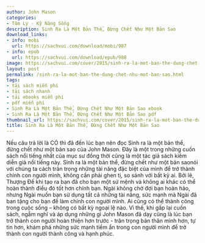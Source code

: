 ```yaml
---
author: John Mason
categories:
- Tâm Lý - Kỹ Năng Sống
description: Sinh Ra Là Một Bản Thể, Đừng Chết Như Một Bản Sao
download_links:
- info: mobi
  url: https://sachvui.com/download/mobi/987
- info: epub
  url: https://sachvui.com/download/epub/988
image: https://sachvui.com/cover/2015/sinh-ra-la-mot-ban-the-dung-chet-nhu-mot-ban-sao.jpg
layout: post
permalink: /sinh-ra-la-mot-ban-the-dung-chet-nhu-mot-ban-sao.html
tags:
- tải sách miễn phí
- tải sách nhanh
- tải ebooks miễn phí
- pdf miễn phí
- Sinh Ra Là Một Bản Thể, Đừng Chết Như Một Bản Sao ebook
- Sinh Ra Là Một Bản Thể, Đừng Chết Như Một Bản Sao pdf
thumbnail_url: https://sachvui.com/cover/2015/sinh-ra-la-mot-ban-the-dung-chet-nhu-mot-ban-sao.jpg
title: Sinh Ra Là Một Bản Thể, Đừng Chết Như Một Bản Sao
---
```


 <div class="item-desc text-justify"> Nếu câu trả lời là CÓ thì đã đến lúc bạn nên đọc Sinh ra là một bản thể, đừng chết như một bản sao của John Mason. Đây là một trong những cuốn sách nổi tiếng nhất của mục sư đồng thời cũng là một tác giả sách kiêm diễn giả nổi tiếng này. Sinh ra là một bản thể, đừng chết như một bản saonói với chúng ta cách trân trọng những tài năng đặc biệt của mình để trở thành chính con người mình, không cần phải ghen tị, so sánh với bất kỳ ai. Bởi lẽ, Thượng Đế khi tạo ra bạn đã cho bạn một sứ mệnh và không ai khác có thể hoàn thành điều đó tốt hơn chính bạn. Ngài không chờ đợi bạn hoàn hảo, nhưng Ngài muốn bạn sử dụng tất cả những tài năng, sức mạnh mà Ngài đã ban tặng cho bạn để làm chính con người mình. Ai cũng có thể thành công trong cuộc sống – không có bất kỳ ngoại lệ nào. Vì thế, khi gấp lại cuốn sách, ngẫm nghĩ và áp dụng những gì John Mason đã dạy cũng là lúc bạn trở thành con người hoàn thiện hơn trước - trân trọng bản thân mình hơn, tự tin hơn, khám phá những sức mạnh tiềm ẩn trong con người mình để trở thành con người thành công và hạnh phúc. </div>